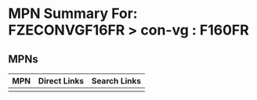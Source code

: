 



# MPN Summary For: FZECONVGF16FR > con-vg : F160FR

## MPNs
  

|MPN|Direct Links|Search Links|
| :--- | :--- | :--- |
||||
